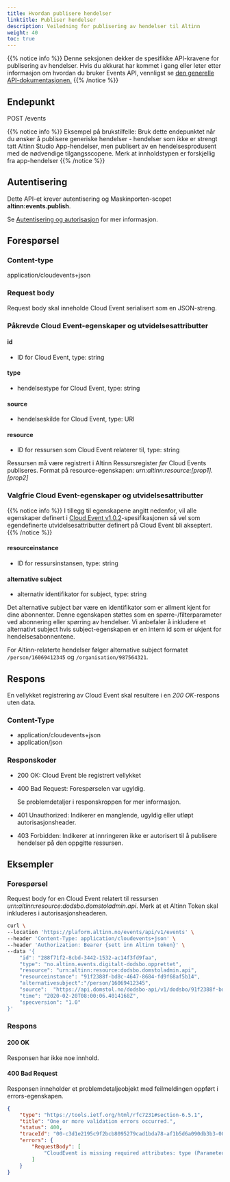 ```yaml
---
title: Hvordan publisere hendelser
linktitle: Publiser hendelser
description: Veiledning for publisering av hendelser til Altinn
weight: 40
toc: true
---
```



{{% notice info %}}
Denne seksjonen dekker de spesifikke API-kravene for publisering av hendelser.
Hvis du akkurat har kommet i gang eller leter etter informasjon om hvordan du bruker Events API, vennligst se 
[den generelle API-dokumentasjonen.](../../../api/)
{{% /notice %}}


## Endepunkt

POST /events

{{% notice info %}}
Eksempel på brukstilfelle: Bruk dette endepunktet når du ønsker å publisere generiske hendelser - hendelser som ikke er strengt tatt Altinn Studio
App-hendelser, men publisert av en hendelsesprodusent med de nødvendige tilgangsscopene.
Merk at innholdstypen er forskjellig fra app-hendelser 
{{% /notice %}}

## Autentisering
Dette API-et krever autentisering og Maskinporten-scopet __altinn:events.publish__.

Se [Autentisering og autorisasjon](../../../api/#authentication--authorization) for mer informasjon.


## Forespørsel

### Content-type

application/cloudevents+json


### Request body
Request body skal inneholde Cloud Event serialisert som en JSON-streng.

### Påkrevde Cloud Event-egenskaper og utvidelsesattributter

####  id
- ID for Cloud Event, type: string

#### type
- hendelsestype for Cloud Event, type: string

#### source
- hendelseskilde for Cloud Event, type: URI

#### resource
- ID for ressursen som Cloud Event relaterer til, type: string

Ressursen må være registrert i Altinn Ressursregister _før_ Cloud Events publiseres.
Format på resource-egenskapen: _urn:altinn:resource:[prop1].[prop2]_

### Valgfrie Cloud Event-egenskaper og utvidelsesattributter
{{% notice info %}}
I tillegg til egenskapene angitt nedenfor, vil alle egenskaper definert i
[Cloud Event v1.0.2](https://github.com/cloudevents/spec/blob/v1.0.2/cloudevents/spec.md)-spesifikasjonen
så vel som egendefinerte utvidelsesattributter definert på Cloud Event bli akseptert.
{{% /notice %}}

#### resourceinstance
- ID for ressursinstansen, type: string

#### alternative subject
- alternativ identifikator for subject, type: string

Det alternative subject bør være en identifikator som er allment kjent for dine abonnenter.
Denne egenskapen støttes som en spørre-/filterparameter ved abonnering eller spørring av hendelser.
Vi anbefaler å inkludere et alternativt subject hvis subject-egenskapen er en intern id
som er ukjent for hendelsesabonnentene.

For Altinn-relaterte hendelser følger alternative subject formatet `/person/16069412345`
og `/organisation/987564321`.


## Respons
En vellykket registrering av Cloud Event skal resultere i en _200 OK_-respons uten data.

### Content-Type
- application/cloudevents+json
- application/json

### Responskoder
- 200 OK: Cloud Event ble registrert vellykket
- 400 Bad Request: Forespørselen var ugyldig.

  Se problemdetaljer i responskroppen for mer informasjon.
- 401 Unauthorized: Indikerer en manglende, ugyldig eller utløpt autorisasjonsheader.
- 403 Forbidden: Indikerer at innringeren ikke er autorisert til å publisere hendelser på den oppgitte ressursen.

## Eksempler

### Forespørsel

Request body for en Cloud Event relatert til ressursen _urn:altinn:resource:dodsbo.domstoladmin.api_.
Merk at et Altinn Token skal inkluderes i autorisasjonsheaderen.

```bash
curl \
--location 'https://plaform.altinn.no/events/api/v1/events' \
--header 'Content-Type: application/cloudevents+json' \
--header 'Authorization: Bearer {sett inn Altinn token}' \
--data '{
    "id": "288f71f2-8cbd-3442-1532-ac14f3fd9faa",
    "type": "no.altinn.events.digitalt-dodsbo.opprettet",
    "resource": "urn:altinn:resource:dodsbo.domstoladmin.api",
    "resourceinstance": "91f2388f-bd8c-4647-8684-fd9f68af5b14",
    "alternativesubject":"/person/16069412345",
    "source":  "https://api.domstol.no/dodsbo-api/v1/dodsbo/91f2388f-bd8c-4647-8684-fd9f68af5b14",
    "time": "2020-02-20T08:00:06.4014168Z",
    "specversion": "1.0"
}'
```

### Respons

#### 200 OK
Responsen har ikke noe innhold.

#### 400 Bad Request
Responsen inneholder et problemdetaljeobjekt med feilmeldingen oppført i errors-egenskapen.
```json
{
	"type": "https://tools.ietf.org/html/rfc7231#section-6.5.1",
	"title": "One or more validation errors occurred.",
	"status": 400,
	"traceId": "00-c3d1e2195c9f2bcb8095279cad1bda78-af1b5d6a090db3b3-00",
	"errors": {
		"RequestBody": [
			"CloudEvent is missing required attributes: type (Parameter 'data')"
		]
	}
}
```
